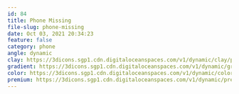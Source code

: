 ```yaml
---
id: 84
title: Phone Missing
file-slug: phone-missing
date: Oct 03, 2021 20:34:23
feature: false
category: phone
angle: dynamic
clay: https://3dicons.sgp1.cdn.digitaloceanspaces.com/v1/dynamic/clay/phone-missing-dynamic-clay.png
gradient: https://3dicons.sgp1.cdn.digitaloceanspaces.com/v1/dynamic/gradient/phone-missing-dynamic-gradient.png
color: https://3dicons.sgp1.cdn.digitaloceanspaces.com/v1/dynamic/color/phone-missing-dynamic-color.png
premium: https://3dicons.sgp1.cdn.digitaloceanspaces.com/v1/dynamic/premium/phone-missing-dynamic-premium.png
---
```

